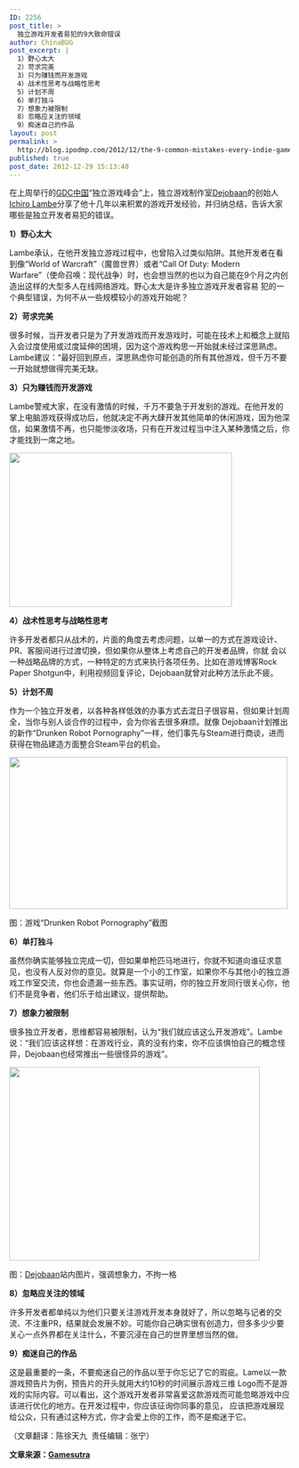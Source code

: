 ```yaml
---
ID: 2256
post_title: >
  独立游戏开发者易犯的9大致命错误
author: ChinaBUG
post_excerpt: |
  1）野心太大
  2）苛求完美
  3）只为赚钱而开发游戏
  4）战术性思考与战略性思考
  5）计划不周
  6）单打独斗
  7）想象力被限制
  8）忽略应关注的领域
  9）痴迷自己的作品
layout: post
permalink: >
  http://blog.ipodmp.com/2012/12/the-9-common-mistakes-every-indie-game-studio-should-avoid.html
published: true
post_date: 2012-12-29 15:13:48
---
```

在上周举行的<a href="http://www.csdn.net/article/2012-11-26/2812196-gdc-china-conference-view" target="_blank">GDC中国</a>“独立游戏峰会”上，独立游戏制作室<a href="http://www.google.co.uk/url?sa=t&amp;rct=j&amp;q=Dejobaan&amp;source=web&amp;cd=1&amp;cad=rja&amp;ved=0CCgQFjAA&amp;url=http%3A%2F%2Fwww.dejobaan.com%2F&amp;ei=jeOyUMrCJorBiQfDzoH4Ag&amp;usg=AFQjCNFcwjHhSS7_zCMZ6oDPC1ZtpMKQMg" target="_blank">Dejobaan</a>的创始人<a href="http://www.linkedin.com/pub/ichiro-lambe/2/298/b79" target="_blank">Ichiro Lambe</a>分享了他十几年以来积累的游戏开发经验，并归纳总结，告诉大家哪些是独立开发者易犯的错误。

<strong>1）野心太大</strong>

Lambe承认，在他开发独立游戏过程中，也曾陷入过类似陷阱。其他开发者在看到像“World of Warcraft”（魔兽世界）或者“Call Of Duty: Modern Warfare”（使命召唤：现代战争）时，也会想当然的也以为自己能在9个月之内创造出这样的大型多人在线网络游戏。野心太大是许多独立游戏开发者容易 犯的一个典型错误，为何不从一些规模较小的游戏开始呢？

<strong>2）苛求完美</strong>

很多时候，当开发者只是为了开发游戏而开发游戏时，可能在技术上和概念上就陷入会过度使用或过度延伸的困境，因为这个游戏构思一开始就未经过深思熟虑。Lambe建议：“最好回到原点，深思熟虑你可能创造的所有其他游戏，但千万不要一开始就想做得完美无缺。

<strong>3）只为赚钱而开发游戏</strong>

Lambe警戒大家，在没有激情的时候，千万不要急于开发别的游戏。在他开发的掌上电脑游戏获得成功后，他就决定不再大肆开发其他简单的休闲游戏，因为他深信，如果激情不再，也只能惨淡收场，只有在开发过程当中注入某种激情之后，你才能找到一席之地。

<img alt="" src="http://articles.csdn.net/uploads/allimg/121126/178_121126140211_1_lit.jpg" width="400" height="277" border="0" />

<strong>4）战术性思考与战略性思考</strong>

许多开发者都只从战术的，片面的角度去考虑问题，以单一的方式在游戏设计、PR、客服间进行过渡切换，但如果你从整体上考虑自己的开发者品牌，你就 会以一种战略品牌的方式，一种特定的方式来执行各项任务。比如在游戏博客Rock Paper Shotgun中，利用视频回复评论，Dejobaan就曾对此种方法乐此不疲。

<strong>5）计划不周</strong>

作为一个独立开发者，以各种各样低效的办事方式去混日子很容易，但如果计划周全，当你与别人谈合作的过程中，会为你省去很多麻烦。就像 Dejobaan计划推出的新作“Drunken Robot Pornography”一样，他们事先与Steam进行商谈，进而获得在物品建造方面整合Steam平台的机会。

<img alt="" src="http://articles.csdn.net/uploads/allimg/121126/178_121126135628_1_lit.jpg" width="500" height="273" border="0" />

图：游戏“Drunken Robot Pornography”截图

<strong>6）单打独斗</strong>

虽然你确实能够独立完成一切，但如果单枪匹马地进行，你就不知道向谁征求意见，也没有人反对你的意见。就算是一个小的工作室，如果你不与其他小的独立游戏工作室交流，你也会遗漏一些东西。事实证明，你的独立开发同行很关心你，他们不是竞争者，他们乐于给出建议，提供帮助。

<strong>7）想象力被限制</strong>

很多独立开发者，思维都容易被限制，认为“我们就应该这么开发游戏”。Lambe说：“我们应该这样想：在游戏行业，真的没有约束，你不应该惧怕自己的概念怪异，Dejobaan也经常推出一些很怪异的游戏”。

<img alt="" src="http://articles.csdn.net/uploads/allimg/121126/178_121126135841_1_lit.jpg" width="450" height="348" border="0" />

图：<a href="http://www.dejobaan.com/" target="_blank">Dejobaan</a>站内图片，强调想象力，不拘一格

<strong>8）忽略应关注的领域</strong>

许多开发者都单纯以为他们只要关注游戏开发本身就好了，所以忽略与记者的交流、不注重PR，结果就会发展不妙。可能你自己确实很有创造力，但多多少少要关心一点外界都在关注什么，不要沉浸在自己的世界里想当然的做。

<strong>9）痴迷自己的作品</strong>

这是最重要的一条，不要痴迷自己的作品以至于你忘记了它的瑕疵。Lame以一款游戏预告片为例，预告片的开头就用大约10秒的时间展示游戏三维 Logo而不是游戏的实际内容。可以看出，这个游戏开发者非常喜爱这款游戏而可能忽略游戏中应该进行优化的地方。在开发过程中，你应该征询你同事的意见， 应该把游戏展现给公众，只有通过这种方式，你才会爱上你的工作，而不是痴迷于它。

（文章翻译：陈徐天九  责任编辑：张宁）

<strong>文章来源：<a href="http://gamasutra.com/view/news/181864/The_9_common_mistakes_every_indie_game_studio_should_avoid.php#.ULLKIeS-rvt" target="_blank">Gamesutra</a></strong>